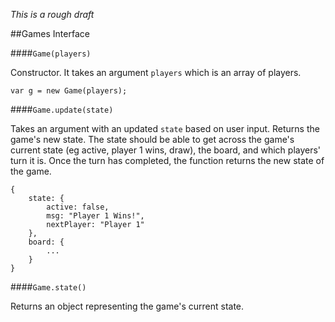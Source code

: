 _This is a rough draft_

##Games Interface

####`Game(players)`

Constructor. It takes an argument `players` which is an array of players.

    var g = new Game(players);

####`Game.update(state)`

Takes an argument with an updated `state` based on user input. Returns the game's new state. The state should be able to get across the game's current state (eg active, player 1 wins, draw), the board, and which players' turn it is. Once the turn has completed, the function returns the new state of the game.

    {
        state: {
            active: false,
            msg: "Player 1 Wins!",
            nextPlayer: "Player 1"
        },
        board: {
            ...
        }
    }

####`Game.state()`

Returns an object representing the game's current state.
